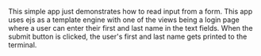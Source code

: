 This simple app just demonstrates how to read input from a form. This app uses ejs as a template engine with one of the views being a login page where a user can enter their first and last name in the text fields. When the submit button is clicked, the user's first and last name gets printed to the terminal. 